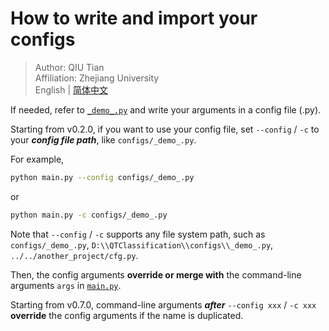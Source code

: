 # How to write and import your configs

> Author: QIU Tian  
> Affiliation: Zhejiang University  
> English | [简体中文](README_zh-CN.md)

If needed, refer to [`_demo_.py`](_demo_.py) and write your arguments in a config file (.py).

Starting from v0.2.0, if you want to use your config file, set `--config` / `-c` to your **_config file path_**,
like `configs/_demo_.py`.

For example,

```bash
python main.py --config configs/_demo_.py
```

or

```bash
python main.py -c configs/_demo_.py
```

Note that `--config` / `-c` supports any file system path, such as `configs/_demo_.py`,
`D:\\QTClassification\\configs\\_demo_.py`, `../../another_project/cfg.py`.

Then, the config arguments **override or merge with** the command-line arguments `args`
in [`main.py`](../main.py).

Starting from v0.7.0, command-line arguments **_after_** `--config xxx` / `-c xxx` **override** the config arguments if
the name is duplicated. 
